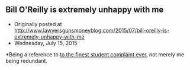 ## Bill O'Reilly is extremely unhappy with me

 * Originally posted at http://www.lawyersgunsmoneyblog.com/2015/07/bill-oreilly-is-extremely-unhappy-with-me
 * Wednesday, July 15, 2015

\*Being a reference to [to the finest student complaint ever](http://acephalous.typepad.com/acephalous/2007/03/and\_yet\_i\_still.html), not merely me being redundant.